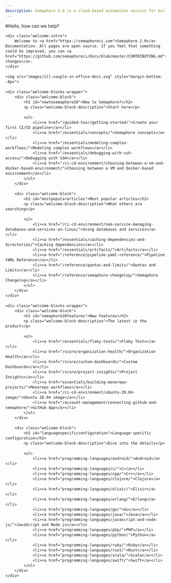 ```yaml
---
description: Semaphore 2.0 is a cloud-based automation service for building, testing and deploying software. Welcome to Semaphore 2.0 Documentation!
---
```


#Hello, how can we help?

<div class="welcome-page">

    <div class="welcome-intro">
        Welcome to <a href="https://semaphoreci.com">Semaphore 2.0</a> Documentation. All pages are open source. If you feel that something could be improved, you can <a href="https://github.com/semaphoreci/docs/blob/master/CONTRIBUTING.md">propose changes</a>.
    </div>

    <img src="images/ill-couple-in-office-docs.svg" style="margin-bottom: -8px">

    <div class="welcome-blocks-wrapper">
        <div class="welcome-block">
            <h2 id="newtosemaphore20">New to Semaphore?</h2>
            <p class="welcome-block-description">Start here</p>

            <ul>
                <li><a href="/guided-tour/getting-started/">Create your first CI/CD pipeline</a></li>
                <li><a href="/essentials/concepts/">Semaphore concepts</a></li>
                <li><a href="/essentials/modeling-complex-workflows/">Modeling complex workflows</a></li>
                <li><a href="/essentials/debugging-with-ssh-access/">Debugging with SSH</a></li>
                <li><a href="/ci-cd-environment/choosing-between-a-vm-and-docker-based-environment/">Choosing between a VM and Docker-based environment</a></li>
            </ul>
        </div>

        <div class="welcome-block">
            <h2 id="mostpopulararticles">Most popular articles</h2>
            <p class="welcome-block-description">What others are searching</p>

            <ul>
                <li><a href="/ci-cd-environment/sem-service-managing-databases-and-services-on-linux/">Using databases and services</a></li>
                <li><a href="/essentials/caching-dependencies-and-directories/">Caching dependencies</a></li>
                <li><a href="/essentials/artifacts/">Artifacts</a></li>
                <li><a href="/reference/pipeline-yaml-reference/">Pipeline YAML Reference</a></li>
                <li><a href="/reference/quotas-and-limits/">Quotas and Limits</a></li>
                <li><a href="/reference/semaphore-changelog/">Semaphore Changelog</a></li>
            </ul>
        </div>
    </div>

    <div class="welcome-blocks-wrapper">
        <div class="welcome-block">
            <h2 id="semaphore20features">New features</h2>
            <p class="welcome-block-description">The latest in the product</p>

            <ul>
                <li><a href="/essentials/flaky-tests/">Flaky Tests</a></li>
                <li><a href="/score/organization-health/">Organization Health</a></li>
                <li><a href="/score/custom-dashboards/">Custom Dashboards</a></li>
                <li><a href="/score/project-insights/">Project Insights</a></li>
                <li><a href="essentials/building-monorepo-projects/">Monorepo workflows</a></li>
                <li><a href="/ci-cd-environment/ubuntu-20.04-image/">Ubuntu 20.04 image</a></li>
                <li><a href="/account-management/connecting-github-and-semaphore/">GitHub App</a></li>
            </ul>
        </div>

        <div class="welcome-block">
            <h2 id="languagespecificconfiguration">Language-specific configuration</h2>
            <p class="welcome-block-description">Dive into the details</p>

            <ul>
                <li><a href="programming-languages/android/">Android</a></li>
                <li><a href="programming-languages/c/">C</a></li>
                <li><a href="programming-languages/cpp/">C++</a></li>
                <li><a href="programming-languages/clojure/">Clojure</a></li>
                <li><a href="programming-languages/elixir/">Elixir</a></li>
                <li><a href="programming-languages/erlang/">Erlang</a></li>
                <li><a href="programming-languages/go/">Go</a></li>
                <li><a href="programming-languages/java/">Java</a></li>
                <li><a href="programming-languages/javascript-and-node-js/">JavaScript and Node.js</a></li>
                <li><a href="programming-languages/php/">PHP</a></li>
                <li><a href="programming-languages/python/">Python</a></li>
                <li><a href="programming-languages/ruby/">Ruby</a></li>
                <li><a href="programming-languages/rust/">Rust</a></li>
                <li><a href="programming-languages/scala/">Scala</a></li>
                <li><a href="programming-languages/swift/">Swift</a></li>
            </ul>
        </div>
    </div>

</div>
